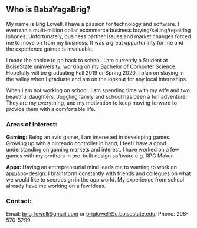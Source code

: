 ## Who is BabaYagaBrig?

My name is Brig Lowell. I have a passion for technology and software. I even ran a multi-million dollar ecommerce business buying/selling/repairing iphones.  Unfortunately, business partner issues and market changes forced me to move on from my business. It was a great oppurtuninty for me and the experience gained is invaluable.

I made the choice to go back to school. I am currently a Student at BoiseState uninversity, working on my Bachelor of Computer Science. Hopefully will be graduating Fall 2019 or Spring 2020. I plan on staying in the valley when I graduate and am on the lookout for any local internships.

When I am not working on school, I am spending time with my wife and two beautiful daughters. Juggling family and school has been a fun adventure. They are my everything, and my motivation to keep moving forward to provide them with a comfortable life.

### Areas of Interest:

**Gaming:**
Being an avid gamer, I am interested in developing games.
Growing up with a nintendo controller in hand, I feel I 
have a good understanding on gaming markets and interest.
I have worked on a few games with my brothers in pre-built 
design software e.g. RPG Maker. 

**Apps:**
Having an entrepreneurial mind leads me to wanting to work
on app/app-design. I brainstorm constantly with friends and
collegues on what we would like to see/design in the app world.
My experience from school already have me working on a few ideas.

### Contact:

Email: brig_lowell@gmail.com or briglowell@u.boisestate.edu.
Phone: 208-570-5299
